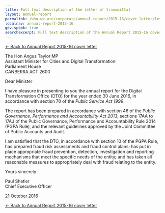 ```yaml
---
title: Full text description of the letter of transmittal
layout: annual-report
permalink: /who-we-are/corporate/annual-report/2015-16/cover-letter/letter-of-transmittal/
localnav: annual-report-2015-16
gov-speak: true
searchexcerpt: Full text description of the Annual Report 2015-16 cover letter of transmittal.
---
```


[&larr; Back to Annual Report 2015-16 cover letter](/who-we-are/corporate/annual-report/2015-16/cover-letter/#letter-of-transmittal)

The Hon Angus Taylor MP<br>
Assistant Minister for Cities and Digital Transformation<br>
Parliament House<br>
CANBERRA  ACT  2600


Dear Minister

I have pleasure in presenting to you the annual report for the Digital Transformation Office (DTO) for the year ended 30 June 2016, in accordance with section 70 of the *Public Service  Act 1999*.

The report has been prepared in accordance with section 46 of the *Public Governance, Performance and Accountability Act 2013*, sections  17AA to 17AJ of the Public Governance, Performance and Accountability Rule 2014 (PGPA Rule), and the relevant guidelines approved by the Joint Committee of Public Accounts and Audit.

I am satisfied that the DTO, in accordance with section 10 of the PGPA Rule, has prepared fraud risk assessments and fraud control plans; has put in place appropriate fraud prevention, detection, investigation and reporting mechanisms that meet the specific needs of the entity; and has taken all reasonable measures to appropriately deal with fraud relating to the entity.

Yours sincerely


Paul Shetler<br>
Chief Executive Officer

21  October 2016

[&larr; Back to Annual Report 2015-16 cover letter](/who-we-are/corporate/annual-report/2015-16/cover-letter/#letter-of-transmittal)
